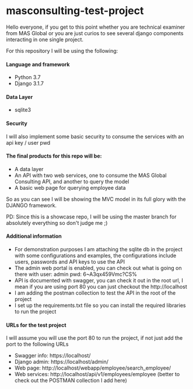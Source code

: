 # masconsulting-test-project
Hello everyone, if you get to this point whether you are technical examiner from MAS Global or you are just curios to see several django components interacting in one single project.

For this repository I will be using the following:

#### Language and framework
* Python 3.7
* Django 3.1.7

#### Data Layer
* sqlite3

#### Security
I will also implement some basic security to consume the services with an api key / user pwd


#### The final products for this repo will be:
* A data layer
* An API with two web services, one to consume the MAS Global Consulting API, and another to query the model
* A basic web page for querying employee data

So as you can see I will be showing the MVC model in its full glory with the DJANGO framework.

PD: Since this is a showcase repo, I will be using the master branch for absolutely everything so don't judge me ;)

#### Additional information
* For demonstration purposes I am attaching the sqlite db in the project with some configurations and examples, the configurations include users, passwords and API keys to use the API
* The admin web portal is enabled, you can check out what is going on there with user: admin pwd: 6~A3qx459Vmc?CS%
* API is documented with swagger, you can check it out in the root url, I mean if you are using port 80 you can just checkout the http://localhost
* I am adding the postman collection to test the API in the root of the project
* I set up the requirements.txt file so you can install the required libraries to run the project


#### URLs for the test project
I will assume you will use the port 80 to run the project, if not just add the port to the following URLs

* Swagger info: https://localhost/
* Django admin: https://localhost/admin/
* Web page: http://localhost/webapp/employee/search_employee/
* Web services: http://localhost/api/v1/employees/employee (better to check out the POSTMAN collection I add here)